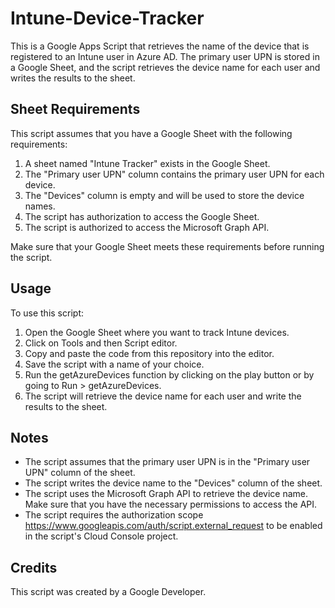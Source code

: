 # Intune-Device-Tracker
This is a Google Apps Script that retrieves the name of the device that is registered to an Intune user in Azure AD. The primary user UPN is stored in a Google Sheet, and the script retrieves the device name for each user and writes the results to the sheet.

## Sheet Requirements
This script assumes that you have a Google Sheet with the following requirements:

1. A sheet named "Intune Tracker" exists in the Google Sheet.
2. The "Primary user UPN" column contains the primary user UPN for each device.
3. The "Devices" column is empty and will be used to store the device names.
4. The script has authorization to access the Google Sheet.
5. The script is authorized to access the Microsoft Graph API.

Make sure that your Google Sheet meets these requirements before running the script.

## Usage
To use this script:

1. Open the Google Sheet where you want to track Intune devices.
2. Click on Tools and then Script editor.
3. Copy and paste the code from this repository into the editor.
4. Save the script with a name of your choice.
5. Run the getAzureDevices function by clicking on the play button or by going to Run > getAzureDevices.
6. The script will retrieve the device name for each user and write the results to the sheet.

## Notes
* The script assumes that the primary user UPN is in the "Primary user UPN" column of the sheet.
* The script writes the device name to the "Devices" column of the sheet.
* The script uses the Microsoft Graph API to retrieve the device name. Make sure that you have the necessary permissions to access the API.
* The script requires the authorization scope https://www.googleapis.com/auth/script.external_request to be enabled in the script's Cloud Console project.

## Credits
This script was created by a Google Developer.
